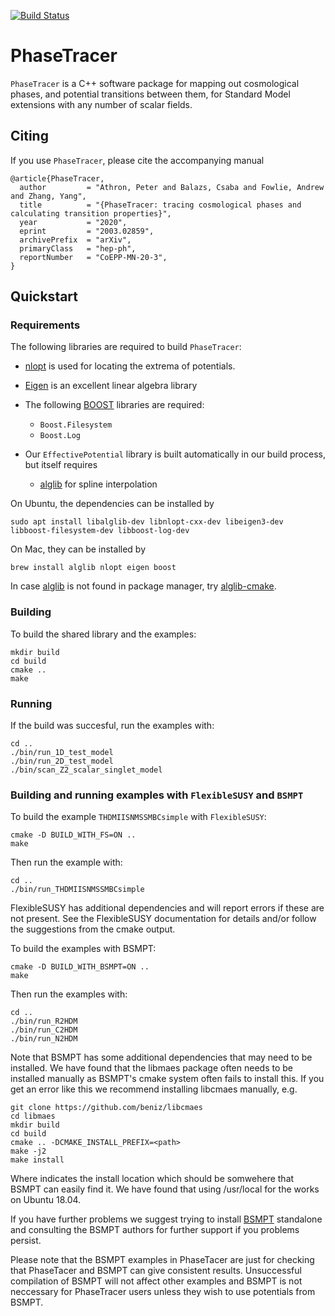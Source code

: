 [![Build Status](https://travis-ci.org/PhaseTracer/PhaseTracer.svg?branch=master)](https://travis-ci.org/PhaseTracer/PhaseTracer)

# PhaseTracer

`PhaseTracer` is a C++ software package for mapping out cosmological phases, and potential transitions between them, for Standard Model extensions with any number of scalar fields.

## Citing

If you use `PhaseTracer`, please cite the accompanying manual

    @article{PhaseTracer,
      author         = "Athron, Peter and Balazs, Csaba and Fowlie, Andrew and Zhang, Yang",
      title          = "{PhaseTracer: tracing cosmological phases and calculating transition properties}",
      year           = "2020",
      eprint         = "2003.02859",
      archivePrefix  = "arXiv",
      primaryClass   = "hep-ph",
      reportNumber   = "CoEPP-MN-20-3",
    }
    

## Quickstart

### Requirements

The following libraries are required to build `PhaseTracer`:

* [nlopt](http://ab-initio.mit.edu/wiki/index.php/NLopt/)  is used for locating the extrema of potentials.
* [Eigen](https://eigen.tuxfamily.org) is an excellent linear algebra library
* The following [BOOST](http://www.boost.org/) libraries are required:

  * `Boost.Filesystem`
  * `Boost.Log`

* Our `EffectivePotential` library is built automatically in our build process, but itself requires

  * [alglib](http://www.alglib.net/) for spline interpolation

On Ubuntu, the dependencies can be installed by

    sudo apt install libalglib-dev libnlopt-cxx-dev libeigen3-dev libboost-filesystem-dev libboost-log-dev
    
On Mac, they can be installed by
    
    brew install alglib nlopt eigen boost

In case [alglib](http://www.alglib.net/) is not found in package manager, try [alglib-cmake](https://github.com/S-Dafarra/alglib-cmake).

### Building

To build the shared library and the examples:

    mkdir build
    cd build
    cmake ..
    make

### Running

If the build was succesful, run the examples with:

    cd ..
    ./bin/run_1D_test_model
    ./bin/run_2D_test_model
    ./bin/scan_Z2_scalar_singlet_model

### Building and running examples with `FlexibleSUSY` and `BSMPT`

To build the example `THDMIISNMSSMBCsimple` with `FlexibleSUSY`:

    cmake -D BUILD_WITH_FS=ON ..
    make

Then run the example with:

    cd ..
    ./bin/run_THDMIISNMSSMBCsimple

FlexibleSUSY has additional dependencies and will report errors if
these are not present. See the FlexibleSUSY documentation for details
and/or follow the suggestions from the cmake output.

To build the examples with BSMPT:

    cmake -D BUILD_WITH_BSMPT=ON ..
    make

Then run the examples with:

    cd ..
    ./bin/run_R2HDM
    ./bin/run_C2HDM
    ./bin/run_N2HDM

Note that BSMPT has some additional dependencies that may need to be
installed. We have found that the libmaes package often needs to be
installed manually as BSMPT's cmake system often fails to install
this.  If you get an error like this we recommend installing libcmaes
manually, e.g.

    git clone https://github.com/beniz/libcmaes
    cd libmaes
    mkdir build
    cd build
    cmake .. -DCMAKE_INSTALL_PREFIX=<path>
    make -j2
    make install

Where <path> indicates the install location which should be somwehere
that BSMPT can easily find it.  We have found that using /usr/local for
the <path> works on Ubuntu 18.04.

If you have further problems we suggest trying to install [BSMPT](https://github.com/phbasler/BSMPT) standalone and consulting the BSMPT authors for further support if you problems persist.

Please note that the BSMPT examples in PhaseTacer are just for checking that PhaseTacer and BSMPT can give consistent results.  Unsuccessful compilation of BSMPT will not affect other examples and BSMPT is not neccessary for PhaseTracer users unless they wish to use potentials from BSMPT.
